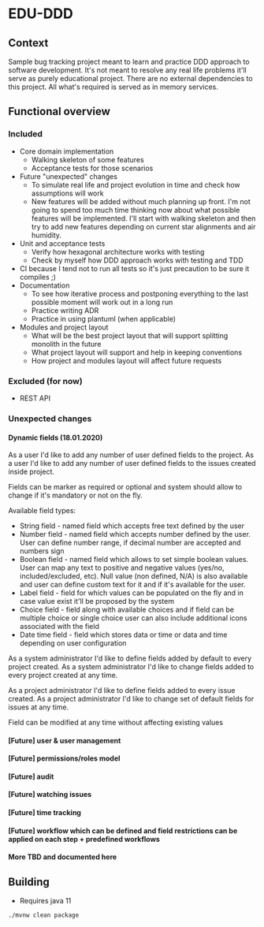 # EDU-DDD

## Context

Sample bug tracking project meant to learn and practice DDD approach to software development.
It's not meant to resolve any real life problems it'll serve as purely educational project.
There are no external dependencies to this project.
All what's required is served as in memory services.

## Functional overview

### Included

* Core domain implementation
  * Walking skeleton of some features
  * Acceptance tests for those scenarios
* Future "unexpected" changes
  * To simulate real life and project evolution in time and check how assumptions will work
  * New features will be added without much planning up front.
    I'm not going to spend too much time thinking now about what possible features will be implemented.
    I'll start with walking skeleton and then try to add new features depending on current star alignments and air humidity.
* Unit and acceptance tests
  * Verify how hexagonal architecture works with testing
  * Check by myself how DDD approach works with testing and TDD
* CI because I tend not to run all tests so it's just precaution to be sure it compiles ;)
* Documentation
  * To see how iterative process and postponing everything to the last possible moment will work out in a long run
  * Practice writing ADR
  * Practice in using plantuml (when applicable) 
* Modules and project layout
  * What will be the best project layout that will support splitting monolith in the future
  * What project layout will support and help in keeping conventions
  * How project and modules layout will affect future requests

### Excluded (for now)

* REST API

### Unexpected changes

#### Dynamic fields (18.01.2020)

As a user I'd like to add any number of user defined fields to the project.
As a user I'd like to add any number of user defined fields to the issues created inside project.

Fields can be marker as required or optional and system should allow to change if it's mandatory or not on the fly.

Available field types:
* String field - named field which accepts free text defined by the user
* Number field - named field which accepts number defined by the user. User can define number range, if decimal number are accepted and numbers sign
* Boolean field - named field which allows to set simple boolean values. User can map any text to positive and negative values (yes/no, included/excluded, etc).
  Null value (non defined, N/A) is also available and user can define custom text for it and if it's available for the user. 
* Label field - field for which values can be populated on the fly and in case value exist it'll be proposed by the system
* Choice field - field along with available choices and if field can be multiple choice or single choice user can also include additional icons associated with the field
* Date time field - field which stores data or time or data and time depending on user configuration

As a system administrator I'd like to define fields added by default to every project created.
As a system administrator I'd like to change fields added to every project created at any time. 

As a project administrator I'd like to define fields added to every issue created.
As a project administrator I'd like to change set of default fields for issues at any time.

Field can be modified at any time without affecting existing values

#### [Future] user & user management
#### [Future] permissions/roles model
#### [Future] audit
#### [Future] watching issues
#### [Future] time tracking
#### [Future] workflow which can be defined and field restrictions can be applied on each step + predefined workflows

#### More TBD and documented here

## Building

* Requires java 11

`./mvnw clean package`
